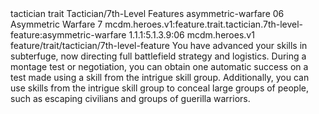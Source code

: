 <ability>
  <metadata>
    <class>tactician</class>
    <feature_type>trait</feature_type>
    <file_dpath>Tactician/7th-Level Features</file_dpath>
    <item_id>asymmetric-warfare</item_id>
    <item_index>06</item_index>
    <item_name>Asymmetric Warfare</item_name>
    <level>7</level>
    <scc>mcdm.heroes.v1:feature.trait.tactician.7th-level-feature:asymmetric-warfare</scc>
    <scdc>1.1.1:5.1.3.9:06</scdc>
    <source>mcdm.heroes.v1</source>
    <type>feature/trait/tactician/7th-level-feature</type>
  </metadata>
  <effects>
    <effect type="mundane">You have advanced your skills in subterfuge, now directing full battlefield strategy and logistics. During a montage test or negotiation, you can obtain one automatic success on a test made using a skill from the intrigue skill group. Additionally, you can use skills from the intrigue skill group to conceal large groups of people, such as escaping civilians and groups of guerilla warriors.</effect>
  </effects>
</ability>
